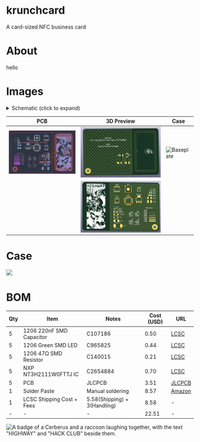 # krunchcard
A card-sized NFC business card

# About
hello 

# Images

<details>
<summary>Schematic (click to expand)</summary>

| Schematic |
|-----------|
| ![Schematic](assets/schematic.png) |

</details>

| PCB | 3D Preview | Case |
|-----|------------|------|
| ![PCB](assets/pcb.png) | ![3D-Front](assets/3dfront.png) | ![Baseplate](assets/cad-v1.png) |
| | ![3D-Back](assets/3dback.png) | |

# Case

 ![](assets/case.png)

# BOM
| Qty | Item                               | Notes                             | Cost (USD) | URL                                                                                  |
|-----|------------------------------------|-----------------------------------|------------|--------------------------------------------------------------------------------------|
| 5   | 1206 220nF SMD Capacitor           | C107186                        | 0.50       | [LCSC](https://lcsc.com/product-detail/Multilayer-Ceramic-Capacitors-MLCC-SMD-SMT_YAGEO-CC1206KKX7R9BB224_C107186.html)                 |
| 5   | 1206 Green SMD LED                 | C965825                        | 0.44       | [LCSC](https://lcsc.com/product-detail/LED-Indication-Discrete_XINGLIGHT-XL-3216UGC_C965825.html)                 |
| 5   | 1206 47Ω SMD Resistor              | C140015                        | 0.21       | [LCSC](https://lcsc.com/product-detail/Chip-Resistor-Surface-Mount_FH-RS-06K470JT_C140015.html)                 |
| 5   | NXP NT3H2111W0FTTJ IC              | C2654884                       | 0.70       | [LCSC](https://lcsc.com/product-detail/RFID-ICs_NXP-NT3H2111W0FTTJ_C2654884.html)                 |
| 5   | PCB                                | JLCPCB                         | 3.51       | [JLCPCB](https://JLCPCB.com)                 |
| 1   | Solder Paste                       | Manual soldering               | 8.57       | [Amazon](https://www.amazon.co.uk/gp/product/B0D4QTT6S3)                 |
| 1   | LCSC Shipping Cost + Fees          | 5.58(Shipping) + 3(Handling)   | 8.58       | - |
| - | - | - | 22.51 | - |

![A badge of a Cerberus and a raccoon laughing together, with the text "HIGHWAY" and "HACK CLUB" beside them.](https://hc-cdn.hel1.your-objectstorage.com/s/v3/0bbcca68ffa3845300bb76940f8ad91fd53d2d68_06-30-2025-1618.png)
